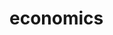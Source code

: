 # economics
<!--summary: Economics is the social science that studies the production, distribution, and consumption of goods and services. Economics focuses on the behaviour and interactions of economic agents and how economies work. Microeconomics analyzes basic elements in the economy, including individual agents and markets, their interactions, and the outcomes of interactions. Individual agents may include, for example, households, firms, buyers, and sellers. Macroeconomics analyzes the entire economy (meaning aggregated production, consumption, savings, and investment) and issues affecting it, including unemployment of resources (labour, capital, and land), inflation, economic growth, and the public policies that address these issues (monetary, fiscal, and other policies).-->